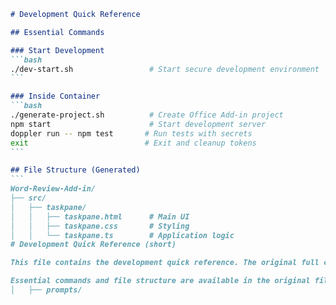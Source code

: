 ````markdown
# Development Quick Reference

## Essential Commands

### Start Development
```bash
./dev-start.sh                 # Start secure development environment
```

### Inside Container
```bash
./generate-project.sh          # Create Office Add-in project
npm start                      # Start development server
doppler run -- npm test       # Run tests with secrets
exit                          # Exit and cleanup tokens
```

## File Structure (Generated)
```
Word-Review-Add-in/
├── src/
│   ├── taskpane/
│   │   ├── taskpane.html      # Main UI
│   │   ├── taskpane.css       # Styling
│   │   └── taskpane.ts        # Application logic
# Development Quick Reference (short)

This file contains the development quick reference. The original full content was copied from the repository root and is preserved as `DEVELOPMENT_GUIDE.md.orig` in the repository root.

Essential commands and file structure are available in the original file backup. Use the README index in `docs/index.md` to navigate.
│   ├── prompts/
